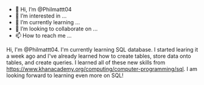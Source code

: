 - 👋 Hi, I’m @Philmattt04
- 👀 I’m interested in ...
- 🌱 I’m currently learning ...
- 💞️ I’m looking to collaborate on ...
- 📫 How to reach me ...

<!---
Philmattt04/Philmattt04 is a ✨ special ✨ repository because its `README.md` (this file) appears on your GitHub profile.
You can click the Preview link to take a look at your changes.
--->

Hi, I'm @Philmattt04. I'm currently learning SQL database. I started learing it a week ago and I've already learned how to create tables, store data onto tables,
and create queries. I learned all of these new skills from https://www.khanacademy.org/computing/computer-programming/sql. I am looking forward to learning even more on SQL!
